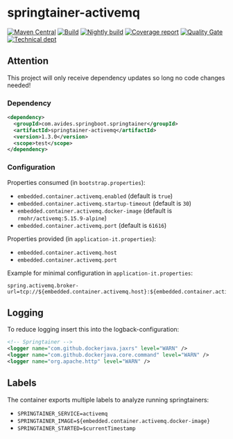 # springtainer-activemq

[![Maven Central](https://maven-badges.herokuapp.com/maven-central/com.avides.springboot.springtainer/springtainer-activemq/badge.svg)](https://maven-badges.herokuapp.com/maven-central/com.avides.springboot.springtainer/springtainer-activemq)
[![Build](https://github.com/springtainer/springtainer-activemq/workflows/release/badge.svg)](https://github.com/springtainer/springtainer-activemq/actions)
[![Nightly build](https://github.com/springtainer/springtainer-activemq/workflows/nightly/badge.svg)](https://github.com/springtainer/springtainer-activemq/actions)
[![Coverage report](https://sonarcloud.io/api/project_badges/measure?project=springtainer_springtainer-activemq&metric=coverage)](https://sonarcloud.io/dashboard?id=springtainer_springtainer-activemq)
[![Quality Gate](https://sonarcloud.io/api/project_badges/measure?project=springtainer_springtainer-activemq&metric=alert_status)](https://sonarcloud.io/dashboard?id=springtainer_springtainer-activemq)
[![Technical dept](https://sonarcloud.io/api/project_badges/measure?project=springtainer_springtainer-activemq&metric=sqale_index)](https://sonarcloud.io/dashboard?id=springtainer_springtainer-activemq)

## Attention

This project will only receive dependency updates so long no code changes needed!

### Dependency

```xml
<dependency>
  <groupId>com.avides.springboot.springtainer</groupId>
  <artifactId>springtainer-activemq</artifactId>
  <version>1.3.0</version>
  <scope>test</scope>
</dependency>
```

### Configuration

Properties consumed (in `bootstrap.properties`):

- `embedded.container.activemq.enabled` (default is `true`)
- `embedded.container.activemq.startup-timeout` (default is `30`)
- `embedded.container.activemq.docker-image` (default is `rmohr/activemq:5.15.9-alpine`)
- `embedded.container.activemq.port` (default is `61616`)

Properties provided (in `application-it.properties`):

- `embedded.container.activemq.host`
- `embedded.container.activemq.port`

Example for minimal configuration in `application-it.properties`:

```
spring.activemq.broker-url=tcp://${embedded.container.activemq.host}:${embedded.container.activemq.port}
```

## Logging

To reduce logging insert this into the logback-configuration:

```xml
<!-- Springtainer -->
<logger name="com.github.dockerjava.jaxrs" level="WARN" />
<logger name="com.github.dockerjava.core.command" level="WARN" />
<logger name="org.apache.http" level="WARN" />
```

## Labels

The container exports multiple labels to analyze running springtainers:

- `SPRINGTAINER_SERVICE=activemq`
- `SPRINGTAINER_IMAGE=${embedded.container.activemq.docker-image}`
- `SPRINGTAINER_STARTED=$currentTimestamp`
